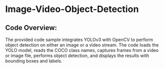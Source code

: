 # Image-Video-Object-Detection

## Code Overview:
The provided code sample integrates YOLOv3 with OpenCV to perform object detection on either an image or a video stream.
The code loads the YOLO model, reads the COCO class names, captures frames from a video or image file, performs object detection, and displays the results with bounding boxes and labels.


